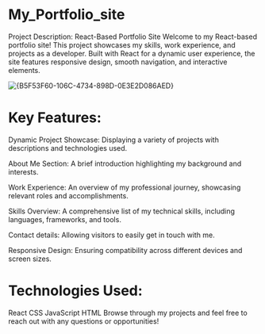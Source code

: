 # My_Portfolio_site

Project Description: React-Based Portfolio Site
Welcome to my React-based portfolio site! This project showcases my skills, work experience, and projects as a developer. Built with React for a dynamic user experience, the site features responsive design, smooth navigation, and interactive elements.

![{B5F53F60-106C-4734-898D-0E3E2D086AED}](https://github.com/user-attachments/assets/117686a3-70fb-4a39-887d-4195642200c8)


# Key Features:
Dynamic Project Showcase: Displaying a variety of projects with descriptions and technologies used.

About Me Section: A brief introduction highlighting my background and interests.

Work Experience: An overview of my professional journey, showcasing relevant roles and accomplishments.

Skills Overview: A comprehensive list of my technical skills, including languages, frameworks, and tools.

Contact details: Allowing visitors to easily get in touch with me.

Responsive Design: Ensuring compatibility across different devices and screen sizes.

# Technologies Used:

React
CSS 
JavaScript
HTML
Browse through my projects and feel free to reach out with any questions or opportunities!


